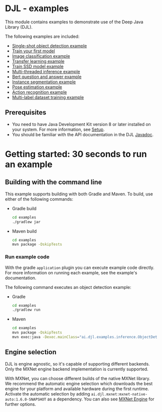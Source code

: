 # DJL - examples

This module contains examples to demonstrate use of the Deep Java Library (DJL).

The following examples are included:

- [Single-shot object detection example](docs/object_detection.md)
- [Train your first model](docs/train_mnist_mlp.md)
- [Image classification example](docs/image_classification.md)
- [Transfer learning example](docs/train_cifar10_resnet.md)
- [Train SSD model example](docs/train_pikachu_ssd.md)
- [Multi-threaded inference example](docs/multithread_inference.md)
- [Bert question and answer example](docs/BERT_question_and_answer.md)
- [Instance segmentation example](docs/instance_segmentation.md)
- [Pose estimation example](docs/pose_estimation.md)
- [Action recognition example](docs/action_recognition.md)
- [Multi-label dataset training example](docs/train_captcha.md)

## Prerequisites

* You need to have Java Development Kit version 8 or later installed on your system. For more information, see [Setup](../docs/development/setup.md).
* You should be familiar with the API documentation in the DJL [Javadoc](https://javadoc.djl.ai/api/0.2.1/index.html).


# Getting started: 30 seconds to run an example

## Building with the command line

This example supports building with both Gradle and Maven. To build, use either of the following commands:

* Gradle build
    ```sh
    cd examples
    ./gradlew jar
    ```

* Maven build
    ```sh
    cd examples
    mvn package -DskipTests
    ```

### Run example code
With the gradle `application` plugin you can execute example code directly.
For more information on running each example, see the example's documentation.

The following command executes an object detection example:

* Gradle
    ```sh
    cd examples
    ./gradlew run
    ```

* Maven
    ```sh
    cd examples
    mvn package -DskipTests
    mvn exec:java -Dexec.mainClass="ai.djl.examples.inference.ObjectDetection"
    ```

## Engine selection

DJL is engine agnostic, so it's capable of supporting different backends. Only
the MXNet engine backend implementation is currently supported.

With MXNet, you can choose different builds of the native MXNet library.
We recommend the automatic engine selection which downloads the best engine for your platform and available hardware during the first runtime.
Activate the automatic selection by adding `ai.djl.mxnet:mxnet-native-auto:1.6.0-SNAPSHOT` as a dependency.
You can also see [MXNet Engine](../mxnet/mxnet-engine/README.md) for further options.
